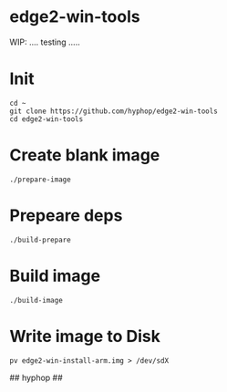 # edge2-win-tools

WIP: .... testing .....

# Init

    cd ~
    git clone https://github.com/hyphop/edge2-win-tools
    cd edge2-win-tools

# Create blank image

    ./prepare-image

# Prepeare deps

    ./build-prepare

# Build image

    ./build-image

# Write image to Disk

    pv edge2-win-install-arm.img > /dev/sdX

\#\# hyphop \#\#


